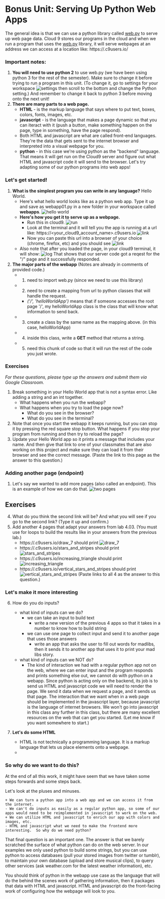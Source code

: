 # Bonus Unit: Serving Up Python Web Apps #

The general idea is that we can use a python library called [web.py](http://webpy.org/) to serve up web page data.  Cloud 9 stores our programs in the cloud and when we run a program that uses the [web.py](http://webpy.org/) library, it will serve webpages at an address we can access at a location like:
https://<your id>.c9users.io/

### Important notes: ###
1.  __You will need to use python 2__ to use web.py (we have been using python 3 for the rest of the semester).  Make sure to change it before trying to run a program in this unit.
(To change it, go to settings for your workspace
![settings](webapp_01.png)
then scroll to the bottom and change the Python setting.)
And remember to change it back to python 3 before moving onto the next unit!
2.  __There are many parts to a web page.__
    * __HTML__ - is the markup language that says where to put text, boxes, colors, fonts, images, etc.
	* __javascript__ - is the language that makes a page dynamic so that you can iteract with it (push a button, make something happen on the page, type in something, have the page respond).
	* Both HTML and javascript are what are called front-end languages.  They're the data that gets sent to the internet browser and interpreted into a visual webpage for you.
	* __python__ - in this case we're using python as the "backend" language.  That means it will get run on the Cloud9 server and figure out what HTML and javascript code it will send to the browser.  Let's try adapting some of our python programs into web apps!

### Let's get started! ###
1.  __What is the simplest program you can write in any language?__ Hello World.
	- Here's what hello world looks like as a python web app.  Type it up and save as webapp01.py in a new folder in your workspace called __webapps__.
	![hello world](webapp02.png)
	- __Here's how you get it to serve up as a webpage.__
		- Run this in cloud9.  ![run](webapp03.png)
		- Look at the terminal and it will tell you the app is running at a url like:  https://<your_cloud9_account_name>.c9users.io
	    ![link](webapp04.png)
		- Now you can paste this url into a browser of your choice (chrome, firefox, etc) and you should see
		![link](webapp05.png)
    - Also note that after you loaded the page, in your cloud9 terminal, it will show:
    ![log](webapp06.png)
    That shows that our server code got a reqest for the "/" page and it successfully responded.
2.  __The major parts of the webapp__ (Notes are already in comments of provided code.)
    * 1.  need to import web.py (since we need to use this library)
    * 2.  need to create a mapping from url to python classes that will handle the request.
        * *('/', 'helloWorldApp')* means that if someone accesses the root page '/', my helloWorldApp class is the class that will know what information to send back.
    * 3. create a class by the same name as the mapping above.  (in this case, helloWorldApp)
    * 4. inside this class, write a __GET__ method that returns a string.
    * 5. need this chunk of code so that it will run the rest of the code you just wrote.

### Exercises ###
*For these questions, please type up the answers and submit them via Google Classroom.*

1. Break something in your Hello World app that is not a syntax error.  Like adding a string and an int together.
    - What happens when you run the webapp?
    - What happens when you try to load the page now?
        - What do you see in the browser?
        - What do you see in the terminal?
 2.  Note that once you start the webapp it keeps running, but you can stop it by pressing the red square stop button.  What happens if you stop your program from running and then try to reload the page?
3.  Update your Hello World app so it prints a message that includes your name.  And then give that link to one of your classmates that are also working on this project and make sure they can load it from their browser and see the correct message.  (Paste the link to this page as the answer to this question.)

### Adding another page (endpoint) ###
1.  Let's say we wanted to add more pages (also called an endpoint).  This is an example of how we can do that.
![two pages](webapp07.png)

## Exercises ##
4.  What do you think the second link will be?  And what you will see if you go to the second link?  (Type it up and confirm.)
5.  Add another 4 pages that adapt your answers from lab 4.03.  (You must use for loops to build the results like in your answers from the previous lab.)
    - https://<your id>.c9users.io/draw_7     should print
        ![draw_7](webapp08.png)
    - https://<your id>.c9users.io/stars_and_stripes     should print
        ![stars_and_stripes](webapp09.png)
    - https://<your id>.c9users.io/increasing_triangle     should print
        ![increasing_triangle](webapp10.png)
    - https://<your id>.c9users.io/vertical_stars_and_stripes     should print
        ![vertical_stars_and_stripes](webapp11.png)
    (Paste links to all 4 as the answer to this question.)
    
### Let's make it more interesting ###
6.  How do you do inputs?
    - what kind of inputs can we do?
        - we can take an input to build text
            - write a new version of the previous 4 apps so that it takes in a number to know how to build string
        - we can use one page to collect input and send it to another page that uses those answers
            - write an app that asks the user to fill out words for madlibs, then it sends it to another app that uses it to print your mad libs story.
    - what kind of inputs can we NOT do?
        - The kind of interaction we had with a regular python app not on the web, where we can enter input and the program responds and prints something else out, we cannot do with python on a webapp.  Since python is acting only on the backend, its job is to send us HTML and javascript code we will need to render the page.  We send it data when we request a page, and it sends us that page.  The interaction that we want when in a web page should be implemented in the javascript layer, because javascript is the language of internet browsers.  We won't go into javascript in this class any further in this class, but there are many excellent resources on the web that can get you started.  (Let me know if you want somewhere to start.)

7.  __Let's do some HTML__
    - HTML is not technically a programming language.  It is a markup language that lets us place elements onto a webpage.  
    - 

### So why do we want to do this? ###
At the end of all this work, it might have seem that we have taken some steps forwards and some steps back.  

Let's look at the pluses and minuses.

    + We can turn a python app into a web app and we can access it from the internet.
    - We can't do inputs as easily as a regular python app, so some of our apps would need to be reimplemented in javascript to work on the web.
    + We can utilize HTML and javascript to enrich our app with colors and images, etc.
    - HTML and javascript what we need to make the frontend more interesting.  So why do we need python?
    
That final question is an important one.  The answer is that we barely scratched the surface of what python can do on the web server.  In our examples we only used python to build some strings, but you can use python to access databases (pull your stored images from twitter or tumblr), to maintain your own database (upload and store musical clips), to query other services (ask weather.com for the latest weather information), etc.

You should think of python in the webapp use case as the language that will do the behind the scenes work of gathering information, then it packages that data with HTML and javascript.  HTML and javascript do the front-facing work of configuring how the webpage will look to you.
